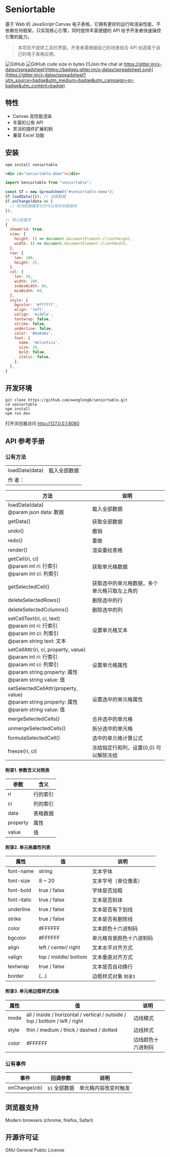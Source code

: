 # Seniortable

基于 Web 的 JavaScript Canvas 电子表格，它拥有更好的运行和渲染性能，不依赖任何框架，只实现核心引擎，同时提供丰富便捷的 API 给予开发者快速操控引擎的能力。

> 本项目不提供工具栏界面，开发者需根据自己的场景结合 API 创造属于自己的电子表格应用。

![GitHub](https://img.shields.io/github/license/myliang/x-spreadsheet.svg)
![GitHub code size in bytes](https://img.shields.io/github/languages/code-size/myliang/x-spreadsheet.svg)
[![Join the chat at https://gitter.im/x-datav/spreadsheet](https://badges.gitter.im/x-datav/spreadsheet.svg)](https://gitter.im/x-datav/spreadsheet?utm_source=badge&utm_medium=badge&utm_campaign=pr-badge&utm_content=badge)


## 特性
  - Canvas 高性能渲染
  - 丰富的公有 API
  - 灵活的插件扩展机制
  - 兼容 Excel 功能


## 安装

```shell
npm install seniortable
```

```html
<div id="seniortable-demo"></div>
```

```javascript
import Seniortable from "seniortable";

const ST = new Spreadsheet("#seniortable-demo");
ST.loadData({}); // 加载数据
ST.onChange(data => {
  // 检测到数据变化时可以保存到数据库
});
```

```javascript
// 默认配置项
{
  showGrid: true,
  view: {
    height: () => document.documentElement.clientHeight,
    width: () => document.documentElement.clientWidth,
  },
  row: {
    len: 100,
    height: 25,
  },
  col: {
    len: 26,
    width: 100,
    indexWidth: 60,
    minWidth: 60,
  },
  style: {
    bgcolor: '#ffffff',
    align: 'left',
    valign: 'middle',
    textwrap: false,
    strike: false,
    underline: false,
    color: '#0a0a0a',
    font: {
      name: 'Helvetica',
      size: 10,
      bold: false,
      italic: false,
    },
  },
}
```

## 开发环境

```sheel
git clone https://github.com/wanglong6/seniortable.git
cd seniortable
npm install
npm run dev
```

打开浏览器访问 http://127.0.0.1:8080

## API 参考手册

### 公有方法
<table>
<tr>
    <td>loadData(data)</td>
    <td>载入全部数据</td>
</tr>
<tr>
    <td>作    者：</td>
    <td></td>
</tr>
</table> 

方法 | 说明
-|-
loadData(data) <br> @param json data: 数据 | 载入全部数据
getData() | 获取全部数据  
undo() | 撤销
redo() | 重做
render() | 渲染重绘表格
getCell(ri, ci) <br> @param int ri: 行索引<br>@param int ci: 列索引 | 获取单元格数据 |
getSelectedCell() | 获取选中的单元格数据，多个单元格只取左上角的 |
deleteSelectedRows() | 删除选中的行 |
deleteSelectedColumns() | 删除选中的列 |
setCellText(ri, ci, text) <br> @param int ri: 行索引<br>@param int ci: 列索引<br>@param string text: 文本 | 设置单元格文本
setCellAttr(ri, ci, property, value) <br> @param int ri: 行索引<br>@param int ci: 列索引<br>@param string property: 属性<br>@param string value: 值 | 设置单元格属性
setSelectedCellAttr(property, value) <br> @param string property: 属性<br>@param string value: 值 | 设置选中的单元格属性
mergeSelectedCells() | 合并选中的单元格
unmergeSelectedCells() | 拆分选中的单元格
formulaSelectedCell() | 选中的单元格计算公式
freeze(ri, ci) | 冻结指定行和列，设置(0,0) 可以解除冻结

#### 附录1. 参数含义对照表
参数 | 含义
-|-
ri | 行的索引
ci | 列的索引
data | 表格数据
property | 属性
value | 值

#### 附录2. 单元格属性列表
属性 | 值 | 说明
-|-|-
font-name | string | 文本字体
font-size | 8 ~ 20 | 文本字号（单位像素）
font-bold | true / false | 字体是否加粗
font-italic | true / false | 文本是否斜体
underline | true / false | 文本是否有下划线
strike | true / false | 文本是否有删除线
color | #FFFFFF | 文本颜色十六进制码
bgcolor | #FFFFFF | 单元格背景颜色十六进制码
align | left / center/ right | 文本水平对齐方式
valign | top / middle/ bottom | 文本垂直对齐方式
textwrap | true / false | 文本是否自动换行
border | {...} | 边框样式对象 `附录3`

#### 附录3. 单元格边框样式对象
属性 | 值 | 说明
-|-|-
mode | all / inside / horizontal / vertical / outside / top / bottom / left / right | 边线模式
style | thin / medium / thick / dashed / dotted | 边线样式
color | #FFFFFF | 边线颜色十六进制码

### 公有事件
事件 | 回调参数 |  说明
-|-|-
onChange(cb) | `$1` 全部数据 | 单元格内容改变时触发

## 浏览器支持

Modern browsers (chrome, firefox, Safari)

## 开源许可证

GNU General Public License
